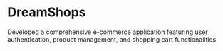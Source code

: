 # DreamShops
Developed a comprehensive e-commerce application featuring user authentication, product management, and shopping cart functionalities
